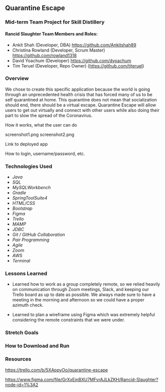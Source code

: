 ## Quarantine Escape
### Mid-term Team Project for Skill Distillery

#### Rancid Slaughter Team Members and Roles:

- Ankit Shah (Developer, DBA) https://github.com/Ankitshah89
- Christina Rowland (Developer, Scrum Master) https://github.com/rowland1318
- David Yoachum (Developer) https://github.com/dyoachum
- Tim Teruel (Developer, Repo Owner) (https://github.com/tjteruel)

### Overview
We chose to create this specific application because the world is going through an unprecedented health crisis that has forced many of us to be self quarantined at home. This quarantine does not mean that socialization should end, there should be a virtual escape. Quarantine Escape will allow users to get out virtually and connect with other users while also doing their part to slow the spread of the Coronavirus.

How it works, what the user can do

screenshot1.png screenshot2.png

Link to deployed app

How to login, username/password, etc.


### Technologies Used
- *Java*
- *SQL*
- *MySQLWorkbench*
- *Gradle*
- *SpringToolSuite4*
- *HTML/CSS*
- *Bootstrap*
- *Figma*
- *Trello*
- *MAMP*
- *JDBC*
- *Git / GitHub Collaboration*
- *Pair Programming*
- *Agile*
- *Zoom*
- *AWS*
- *Terminal*

### Lessons Learned

- Learned how to work as a group completely remote, so we relied heavily on communication through Zoom meetings, Slack, and keeping our Trello board as up to date as possible. We always made sure to have a meeting in the morning and afternoon so we could have a proper azimuth check.

- Learned to plan a wireframe using Figma which was extremely helpful considering the remote constraints that we were under.


### Stretch Goals


### How to Download and Run

### Resources

https://trello.com/b/5XAppyOo/quarantine-escape

https://www.figma.com/file/GrXxEjnBXU7MFvrAJLkZKH/Rancid-Slaughter?node-id=1%3A2
